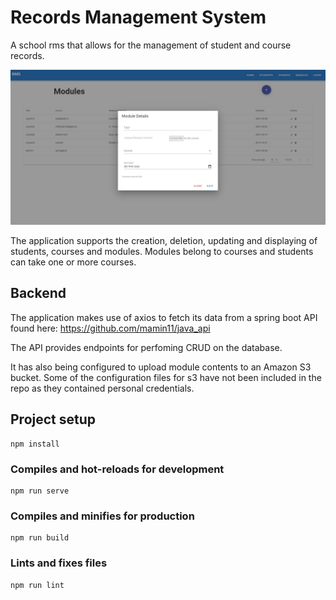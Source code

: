 # Records Management System
A school rms that allows for the management of student and course records.

<img src="/public/imgs/modules.jpg"/>

The application supports the creation, deletion, updating and displaying of students, courses and modules.
Modules belong to courses and students can take one or more courses.

## Backend
The application makes use of axios to fetch its data from a spring boot API found here:
https://github.com/mamin11/java_api

The API provides endpoints for perfoming CRUD on the database.

It has also being configured to upload module contents to an Amazon S3 bucket.
Some of the configuration files for s3 have not been included in the repo as they contained personal credentials.


## Project setup
```
npm install
```

### Compiles and hot-reloads for development
```
npm run serve
```

### Compiles and minifies for production
```
npm run build
```

### Lints and fixes files
```
npm run lint
```

